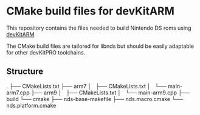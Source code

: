 # CMake build files for devKitARM

This repository contains the files needed to build Nintendo DS roms using [devKitARM](http://devkitpro.org/).

The CMake build files are tailored for libnds but should be easily adaptable for other devKitPRO toolchains.

## Structure

.
├── CMakeLists.txt
├── arm7
│   ├── CMakeLists.txt
│   └── main-arm7.cpp
├── arm9
│   ├── CMakeLists.txt
│   └── main-arm9.cpp
├── build
└── cmake
    ├── nds-base-makefile
    ├── nds.macro.cmake
    └── nds.platform.cmake
